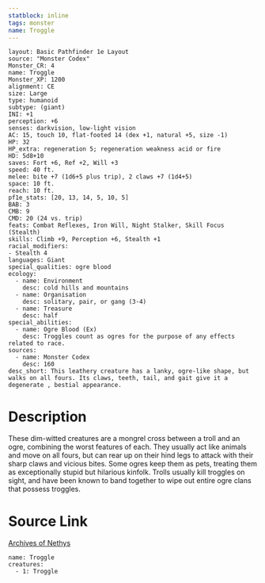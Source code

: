 ```yaml
---
statblock: inline
tags: monster
name: Troggle
---
```

```statblock
layout: Basic Pathfinder 1e Layout
source: "Monster Codex"
Monster_CR: 4
name: Troggle
Monster_XP: 1200
alignment: CE
size: Large
type: humanoid
subtype: (giant)
INI: +1
perception: +6
senses: darkvision, low-light vision
AC: 15, touch 10, flat-footed 14 (dex +1, natural +5, size -1)
HP: 32
HP_extra: regeneration 5; regeneration weakness acid or fire
HD: 5d8+10
saves: Fort +6, Ref +2, Will +3
speed: 40 ft.
melee: bite +7 (1d6+5 plus trip), 2 claws +7 (1d4+5)
space: 10 ft.
reach: 10 ft.
pf1e_stats: [20, 13, 14, 5, 10, 5]
BAB: 3
CMB: 9
CMD: 20 (24 vs. trip)
feats: Combat Reflexes, Iron Will, Night Stalker, Skill Focus (Stealth)
skills: Climb +9, Perception +6, Stealth +1
racial_modifiers:
- Stealth 4
languages: Giant
special_qualities: ogre blood
ecology:
  - name: Environment
    desc: cold hills and mountains
  - name: Organisation
    desc: solitary, pair, or gang (3-4)
  - name: Treasure
    desc: half
special_abilities:
  - name: Ogre Blood (Ex)
    desc: Troggles count as ogres for the purpose of any effects related to race.
sources:
  - name: Monster Codex
    desc: 160
desc_short: This leathery creature has a lanky, ogre-like shape, but walks on all fours. Its claws, teeth, tail, and gait give it a degenerate , bestial appearance.
```
# Description
These dim-witted creatures are a mongrel cross between a troll and an ogre, combining the worst features of each. They usually act like animals and move on all fours, but can rear up on their hind legs to attack with their sharp claws and vicious bites. Some ogres keep them as pets, treating them as exceptionally stupid but hilarious kinfolk. Trolls usually kill troggles on sight, and have been known to band together to wipe out entire ogre clans that possess troggles.
# Source Link
[Archives of Nethys](https://aonprd.com/MonsterDisplay.aspx?ItemName=Troggle)
```encounter-table
name: Troggle
creatures:
  - 1: Troggle
```
